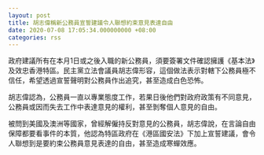 ```yaml
---
layout: post
title: 胡志偉稱新公務員宣誓建議令人聯想約束意見表達自由
date: 2020-07-08 17:05:34.000000000 +08:00
categories: rss
---
```


政府建議所有在本月1日或之後入職的新公務員，須要簽署文件確認擁護《基本法》及效忠香港特區。民主黨立法會議員胡志偉形容，這個做法表示對轄下公務員極不信任，希望透過宣誓聲明對公務員作出追究，甚至造成白色恐怖。

胡志偉認為，公務員一直以專業態度工作，若果日後他們對政府政策有不同意見，公務員或因而失去工作中表達意見的權利，甚至剝奪個人意見的自由。

被問到美國及澳洲等國家，曾經解僱持反對意見的公務員，胡志偉說，在言論自由保障都要看事件的本質，他認為特區政府在《港區國安法》下加上宣誓建議，會令人聯想到是要約束公務員意見表達的自由，甚至造成寒蟬效應。
